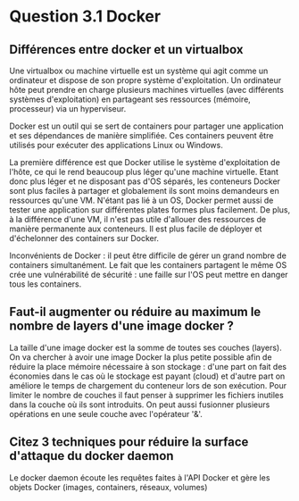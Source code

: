 # Question 3.1 Docker

## Différences entre docker et un virtualbox

Une virtualbox ou machine virtuelle est un système qui agit comme un ordinateur et dispose de son propre système d'exploitation. Un ordinateur hôte peut prendre en charge plusieurs machines virtuelles (avec différents systèmes d'exploitation) en partageant ses ressources (mémoire, processeur) via un hyperviseur.

Docker est un outil qui se sert de containers pour partager une application et ses dépendances de manière simplifiée. Ces containers peuvent être utilisés pour exécuter des applications Linux ou Windows.

La première différence est que Docker utilise le système d'exploitation de l'hôte, ce qui le rend beaucoup plus léger qu'une machine virtuelle. Etant donc plus léger et ne disposant pas d'OS séparés, les conteneurs Docker sont plus faciles à partager et globalement ils sont moins demandeurs en ressources qu'une VM. N'étant pas lié à un OS, Docker permet aussi de tester une application sur différentes plates formes plus facilement.
De plus, à la différence d'une VM, il n'est pas utile d'allouer des ressources de manière permanente aux conteneurs. Il est plus facile de déployer et d'échelonner des containers sur Docker.

Inconvénients de Docker : il peut être difficile de gérer un grand nombre de containers simultanément. Le fait que les containers partagent le même OS crée une vulnérabilité de sécurité : une faille sur l'OS peut mettre en danger tous les containers.

## Faut-il augmenter ou réduire au maximum le nombre de layers d'une image docker ?

La taille d'une image docker est la somme de toutes ses couches (layers). On va chercher à avoir une image Docker la plus petite possible afin de réduire la place mémoire nécessaire à son stockage : d'une part on fait des économies dans le cas où le stockage est payant (cloud) et d'autre part on améliore le temps de chargement du conteneur lors de son exécution. Pour limiter le nombre de couches il faut penser à supprimer les fichiers inutiles dans la couche où ils sont introduits. On peut aussi fusionner plusieurs opérations en une seule couche avec l'opérateur '&'.

## Citez 3 techniques pour réduire la surface d'attaque du docker daemon

Le docker daemon écoute les requêtes faites à l'API Docker et gère les objets Docker (images, containers, réseaux, volumes)